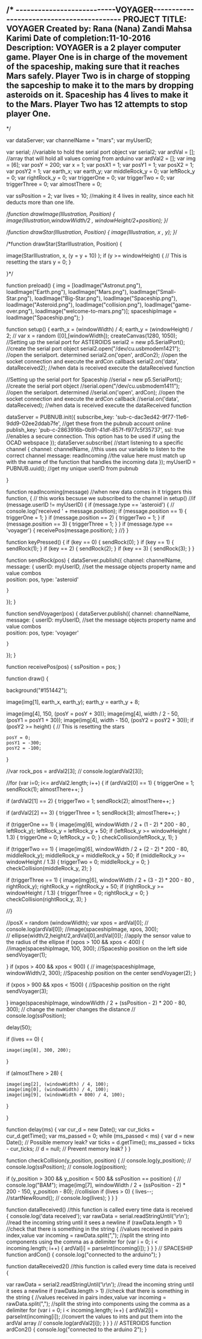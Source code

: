 
/*
---------------------------VOYAGER------------------------------------------
PROJECT TITLE: VOYAGER
Created by: Rana (Nana)  Zandi
            Mahsa Karimi
Date of completion:11-10-2016
Description: VOYAGER is a 2 player computer game. 
Player One is in charge of the movement of the spaceship, making sure that it reaches Mars safely. 
Player Two is in charge of stopping the sapceship to make it to the mars by dropping asteroids on it.
Spaceship has 4 lives to make it to the Mars. Player Two has 12 attempts to stop player One.
----------------------------------------------------------------------------------
*/


var dataServer;
var channelName = "mars";
var myUserID;

var serial; //variable to hold the serial port object
var serial2;
var ardVal = []; //array that will hold all values coming from arduino
var ardVal2 = [];
var img = [6];
var posY = 200;
var x = 1;
var posX1 = 1;
var posY1 = 1;
var posX2 = 1;
var posY2 = 1;
var earth_x;
var earth_y;
var middleRock_y = 0;
var leftRock_y = 0;
var rightRock_y = 0;
var triggerOne = 0;
var triggerTwo = 0;
var triggerThree = 0;
var almostThere = 0;

var ssPosition = 2;
var lives = 10; //making it 4 lives in reality, since each hit deducts more than one life.

/*function drawImage(Illustration, Position) {
image(Illustration,windowWidth/2 , windowHeight/2+position);
}*/

/*function drawStar(Illustration, Position) {
image(Illustration, x , y);
}*/

/*function drawStar(StarIllustration, Position) {
 
image(StarIllustration, x, (y = y + 10) );
 if (y >= windowHeight) { // This is resetting the stars
   y = 0;
 }

}*/


function preload() {
  img = [loadImage("Astronut.png"), loadImage("Earth.png"), loadImage("Mars.png"), loadImage("Small-Star.png"), loadImage("Big-Star.png"), loadImage("Spaceship.png"), loadImage("Asteroid.png"), loadImage("collision.png"), loadImage("game-over.png"), loadImage("welcome-to-mars.png")];
  spaceshipImage = loadImage("Spaceship.png");
}

function setup() {
  earth_x = (windowWidth) / 4;
  earth_y = (windowHeight) / 2;
  // var x = random ([0],[windowWidth]);
  createCanvas(1280, 1050);
  //Setting up the serial port for ASTEROIDS
  serial2 = new p5.SerialPort(); //create the serial port object
  serial2.open("/dev/cu.usbmodem1421"); //open the serialport. determined 
  serial2.on('open', ardCon2); //open the socket connection and execute the ardCon callback
  serial2.on('data', dataReceived2); //when data is received execute the dataReceived function

  //Setting up the serial port for Spaceship
  //serial = new p5.SerialPort(); //create the serial port object
  //serial.open("/dev/cu.usbmodem1411"); //open the serialport. determined 
  //serial.on('open', ardCon); //open the socket connection and execute the ardCon callback
  //serial.on('data', dataReceived); //when data is received execute the dataReceived function

  dataServer = PUBNUB.init({
    subscribe_key: 'sub-c-dac3ed42-9f77-11e6-9dd9-02ee2ddab7fe', //get these from the pubnub account online
    publish_key: 'pub-c-2863916b-0b91-41df-857f-f977c5f35737',
    ssl: true //enables a secure connection. This option has to be used if using the OCAD webspace
  });
  dataServer.subscribe( //start listening to a specific channel
    {
      channel: channelName, //this uses our variable to listen to the correct channel
      message: readIncoming //the value here must match up with the name of the function that handles the incoming data
    });
  myUserID = PUBNUB.uuid(); //get my unique userID from pubnub

}

function readIncoming(message) //when new data comes in it triggers this function, 
{ // this works becsuse we subscribed to the channel in setup()
  //if (message.userID != myUserID) {
  if (message.type == 'asteroid') {
    // console.log('received ' + message.position);
    if (message.position == 1) {
      triggerOne = 1;
    }
    if (message.position == 2) {
      triggerTwo = 1;
    }
    if (message.position == 3) {
      triggerThree = 1;
    }
  }
  if (message.type == 'voyager') {
    receivePos(message.position);
  }
  //}
}

function keyPressed() {
  if (key == 0) {
    sendRock(0);
  }
  if (key == 1) {
    sendRock(1);
  }
  if (key == 2) {
    sendRock(2);
  }
  if (key == 3) {
    sendRock(3);
  }
}

function sendRock(pos) {
  dataServer.publish({
    channel: channelName,
    message: {
      userID: myUserID, //set the message objects property name and value combos    
      position: pos,
      type: 'asteroid'

    }
  });
}

function sendVoyager(pos) {
  dataServer.publish({
    channel: channelName,
    message: {
      userID: myUserID, //set the message objects property name and value combos    
      position: pos,
      type: 'voyager'

    }
  });
}

function receivePos(pos) {
  ssPosition = pos;
}

function draw() {

  background("#151442");

  image(img[1], earth_x, earth_y);
  earth_y = earth_y + 8;


  image(img[4], 150, (posY = posY + 30));
  image(img[4], width / 2 - 50, (posY1 = posY1 + 30));
  image(img[4], width - 150, (posY2 = posY2 + 30));
  if (posY2 >= height) { // This is resetting the stars

    posY = 0;
    posY1 = -300;
    posY2 = -100;
  }

  //var rock_pos = ardVal2[3];
  // console.log(ardVal2[3]);

  //for (var i=0; i<= ardVal2.length; i++) {
  if (ardVal2[0] == 1) {
    triggerOne = 1;
    sendRock(1);
    almostThere++;
  }

  if (ardVal2[1] == 2) {
    triggerTwo = 1;
    sendRock(2);
    almostThere++;
  }

  if (ardVal2[2] == 3) {
    triggerThree = 1;
    sendRock(3);
    almostThere++;
  }

  if (triggerOne == 1) {
    image(img[6], windowWidth / 2 + (1 - 2) * 200 - 80 , leftRock_y);
    leftRock_y = leftRock_y + 50;
    if (leftRock_y >= windowHeight / 1.3) {
      triggerOne = 0;
      leftRock_y = 0;
    }
    checkCollision(leftRock_y, 1);
  }

  if (triggerTwo == 1) {
    image(img[6], windowWidth / 2 + (2 - 2) * 200 - 80, middleRock_y);
    middleRock_y = middleRock_y + 50;
    if (middleRock_y >= windowHeight / 1.3) {
      triggerTwo = 0;
      middleRock_y = 0;
    }
    checkCollision(middleRock_y, 2);
  }

  if (triggerThree == 1) {
    image(img[6], windowWidth / 2 + (3 - 2) * 200 - 80 , rightRock_y);
    rightRock_y = rightRock_y + 50;
    if (rightRock_y >= windowHeight / 1.3) {
      triggerThree = 0;
      rightRock_y = 0;
    }
    checkCollision(rightRock_y, 3);
  }


  //}


  //posX = random (windowWidth);
  var xpos = ardVal[0];
  // console.log(ardVal[0]);
  //image(spaceshipImage, xpos, 300);   
  // ellipse(width/2,height/2,ardVal[0],ardVal[0]); //apply the sensor value to the radius of the ellipse
  if (xpos > 100 && xpos < 400) {
    //image(spaceshipImage, 100, 300); //Spaceship position on the left side
    sendVoyager(1);

  }
  if (xpos > 400 && xpos < 900) {
    // image(spaceshipImage, windowWidth/2, 300); //Spaceship position on the center
    sendVoyager(2);
  }

  if (xpos > 900 && xpos < 1500) {
    //Spaceship position on the right
    sendVoyager(3);

  }
  image(spaceshipImage, windowWidth / 2 + (ssPosition - 2) * 200 - 80, 300); // change the number changes the distance
  // console.log(ssPosition);

  delay(50);

  if (lives == 0) {

    image(img[8], 300, 200);

  }

  if (almostThere > 28) {

    image(img[2], (windowWidth) / 4, 100);
    image(img[0], (windowWidth) / 4, 100);
    image(img[9], (windowWidth + 800) / 4, 100);
  }


}


function delay(ms) {
  var cur_d = new Date();
  var cur_ticks = cur_d.getTime();
  var ms_passed = 0;
  while (ms_passed < ms) {
    var d = new Date(); // Possible memory leak?
    var ticks = d.getTime();
    ms_passed = ticks - cur_ticks;
    // d = null; // Prevent memory leak?
  }
}

function checkCollision(y_position, position) {
  //  console.log(y_position);
  //  console.log(ssPosition);
  //  console.log(position);


  if (y_position > 300 && y_position < 500 && ssPosition == position) {
    //   console.log("BAM");
    image(img[7], windowWidth / 2 + (ssPosition - 2) * 200 - 150, y_position - 80);
    //collision
    if (lives > 0) {
      lives--;
      //startNewRound();
      //   console.log(lives);
    }
  }
}

function dataReceived() //this function is called every time data is received
{
  console.log('data received');
  var rawData = serial.readStringUntil('\r\n'); //read the incoming string until it sees a newline
  if (rawData.length > 1) //check that there is something in the string
  { //values received in pairs  index,value
    var incoming = rawData.split(","); //split the string into components using the comma as a delimiter
    for (var i = 0; i < incoming.length; i++) {
      ardVal[i] = parseInt(incoming[i]);
    }
  }
}
// SPACESHIP
function ardCon() {
  console.log("connected to the arduino");
}

function dataReceived2() //this function is called every time data is received
{

  var rawData = serial2.readStringUntil('\r\n'); //read the incoming string until it sees a newline
  if (rawData.length > 1) //check that there is something in the string
  { //values received in pairs  index,value
    var incoming = rawData.split(","); //split the string into components using the comma as a delimiter
    for (var i = 0; i < incoming.length; i++) {
      ardVal2[i] = parseInt(incoming[i]); //convert the values to ints and put them into the ardVal array
      //  console.log(ardVal2[i]);
    }
  }
}
// ASTEROIDS
function ardCon2() {
  console.log("connected to the arduino 2");
}
